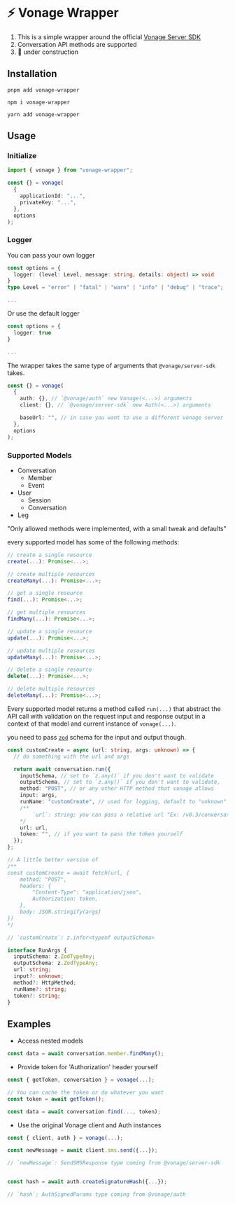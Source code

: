 # ⚡ Vonage Wrapper

1. This is a simple wrapper around the official [Vonage Server SDK](https://github.com/Vonage/vonage-node-sdk/tree/3.x/packages/server-sdk)
2. Conversation API methods are supported
3. 🚧 under construction

## Installation

```cli
pnpm add vonage-wrapper
```

```cli
npm i vonage-wrapper
```

```cli
yarn add vonage-wrapper
```

## Usage

### Initialize

```ts
import { vonage } from "vonage-wrapper";

const {} = vonage(
  {
    applicationId: "...",
    privateKey: "...",
  },
  options
);
```

### Logger

You can pass your own logger

```ts
const options = {
  logger: (level: Level, message: string, details: object) => void
}
type Level = "error" | "fatal" | "warn" | "info" | "debug" | "trace";

...
```

Or use the default logger

```ts
const options = {
  logger: true
}

...
```

The wrapper takes the same type of arguments that `@vonage/server-sdk` takes.

```ts
const {} = vonage(
  {
    auth: {}, // `@vonage/auth` new Vonage(<...>) arguments
    client: {}, // `@vonage/server-sdk` new Auth(<...>) arguments

    baseUrl: "", // in case you want to use a different vonage server
  },
  options
);
```

### Supported Models

- Conversation
  - Member
  - Event
- User
  - Session
  - Conversation
- Leg

"Only allowed methods were implemented, with a small tweak and defaults"

every supported model has some of the following methods:

```ts
// create a single resource
create(...): Promise<...>;

// create multiple resources
createMany(...): Promise<...>;

// get a single resource
find(...): Promise<...>;

// get multiple resources
findMany(...): Promise<...>;

// update a single resource
update(...): Promise<...>;

// update multiple resources
updateMany(...): Promise<...>;

// delete a single resource
delete(...): Promise<...>;

// delete multiple resources
deleteMany(...): Promise<...>;
```

Every supported model returns a method called `run(...)` that abstract the API call with validation on the request input and response output in a context of that model and current instance of `vonage(...)`.

you need to pass [`zod`](https://github.com/colinhacks/zod) schema for the input and output though.

```ts
const customCreate = async (url: string, args: unknown) => {
  // do something with the url and args

  return await conversation.run({
    inputSchema, // set to `z.any()` if you don't want to validate
    outputSchema, // set to `z.any()` if you don't want to validate,
    method: "POST", // or any other HTTP method that vonage allows
    input: args,
    runName: "customCreate", // used for logging, default to "unknown"
    /**
        `url`: string; you can pass a relative url "Ex: /v0.3/conversations", if you do so, the base url will be added automatically, or you can pass a full url "Ex: https://api.nexmo.com/v0.3/conversations"
    */
    url: url,
    token: "", // if you want to pass the token yourself
  });
};

// A little better version of
/**
const customCreate = await fetch(url, {
    method: "POST",
    headers: {
        "Content-Type": "application/json",
        Authorization: token,
    },
    body: JSON.stringify(args)
})
*/

// `customCreate`: z.infer<typeof outputSchema>

interface RunArgs {
  inputSchema: z.ZodTypeAny;
  outputSchema: z.ZodTypeAny;
  url: string;
  input?: unknown;
  method?: HttpMethod;
  runName?: string;
  token?: string;
}
```

## Examples

- Access nested models

```ts
const data = await conversation.member.findMany();
```

- Provide token for 'Authorization' header yourself

```ts
const { getToken, conversation } = vonage(...);

// You can cache the token or do whatever you want
const token = await getToken();

const data = await conversation.find(..., token);
```

- Use the original Vonage client and Auth instances

```ts
const { client, auth } = vonage(...);

const newMessage = await client.sms.send({...});

// `newMessage`: SendSMSResponse type coming from @vonage/server-sdk


const hash = await auth.createSignatureHash({...});

// `hash`: AuthSignedParams type coming from @vonage/auth
```
